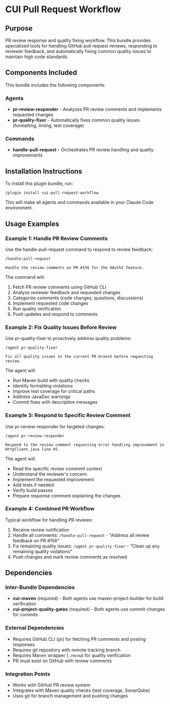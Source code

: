 # CUI Pull Request Workflow

## Purpose

PR review response and quality fixing workflow. This bundle provides specialized tools for handling GitHub pull request reviews, responding to reviewer feedback, and automatically fixing common quality issues to maintain high code standards.

## Components Included

This bundle includes the following components:

### Agents
- **pr-review-responder** - Analyzes PR review comments and implements requested changes
- **pr-quality-fixer** - Automatically fixes common quality issues (formatting, linting, test coverage)

### Commands
- **handle-pull-request** - Orchestrates PR review handling and quality improvements

## Installation Instructions

To install this plugin bundle, run:

```
/plugin install cui-pull-request-workflow
```

This will make all agents and commands available in your Claude Code environment.

## Usage Examples

### Example 1: Handle PR Review Comments

Use the handle-pull-request command to respond to review feedback:

```
/handle-pull-request

Handle the review comments on PR #156 for the OAuth2 feature.
```

The command will:
1. Fetch PR review comments using GitHub CLI
2. Analyze reviewer feedback and requested changes
3. Categorize comments (code changes, questions, discussions)
4. Implement requested code changes
5. Run quality verification
6. Push updates and respond to comments

### Example 2: Fix Quality Issues Before Review

Use pr-quality-fixer to proactively address quality problems:

```
/agent pr-quality-fixer

Fix all quality issues in the current PR branch before requesting review.
```

The agent will:
- Run Maven build with quality checks
- Identify formatting violations
- Improve test coverage for critical paths
- Address JavaDoc warnings
- Commit fixes with descriptive messages

### Example 3: Respond to Specific Review Comment

Use pr-review-responder for targeted changes:

```
/agent pr-review-responder

Respond to the review comment requesting error handling improvement in HttpClient.java line 45.
```

The agent will:
- Read the specific review comment context
- Understand the reviewer's concern
- Implement the requested improvement
- Add tests if needed
- Verify build passes
- Prepare response comment explaining the changes

### Example 4: Combined PR Workflow

Typical workflow for handling PR reviews:

1. Receive review notification
2. Handle all comments: `/handle-pull-request` - "Address all review feedback on PR #156"
3. Fix remaining quality issues: `/agent pr-quality-fixer` - "Clean up any remaining quality violations"
4. Push changes and mark review comments as resolved

## Dependencies

### Inter-Bundle Dependencies
- **cui-maven** (required) - Both agents use maven-project-builder for build verification
- **cui-project-quality-gates** (required) - Both agents use commit-changes for commits

### External Dependencies
- Requires GitHub CLI (`gh`) for fetching PR comments and posting responses
- Requires git repository with remote tracking branch
- Requires Maven wrapper (`./mvnw`) for quality verification
- PR must exist on GitHub with review comments

### Integration Points
- Works with GitHub PR review system
- Integrates with Maven quality checks (test coverage, SonarQube)
- Uses git for branch management and pushing changes
